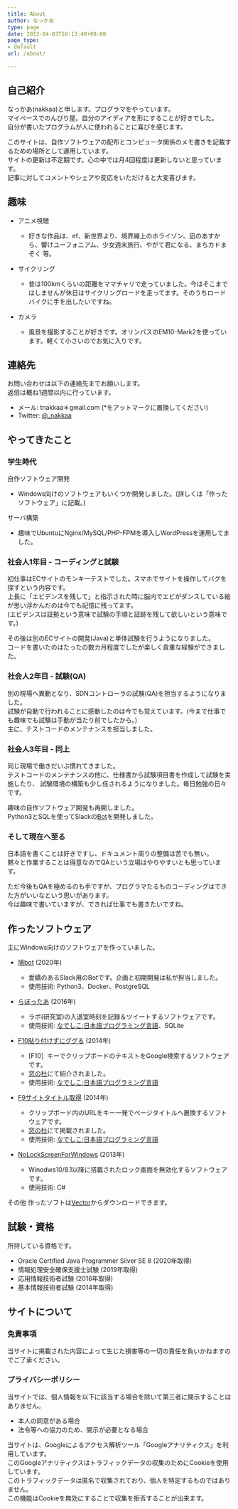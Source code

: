 ```yaml
---
title: About
author: なっかあ
type: page
date: 2012-04-03T16:13:40+00:00
page_type:
- default
url: /about/

---
```

## 自己紹介

なっかあ(nakkaa)と申します。プログラマをやっています。  
マイペースでのんびり屋。自分のアイディアを形にすることが好きでした。  
自分が書いたプログラムが人に使われることに喜びを感じます。  

このサイトは、自作ソフトウェアの配布とコンピュータ関係のメモ書きを記載するための場所として運用しています。  
サイトの更新は不定期です。心の中では月4回程度は更新しないと思っています。  
記事に対してコメントやシェアや反応をいただけると大変喜びます。

## 趣味

- アニメ視聴
  - 好きな作品は、ef、新世界より、境界線上のホライゾン、凪のあすから、響けユーフォニアム、少女週末旅行、やがて君になる、まちカドまぞく 等。

- サイクリング
  - 昔は100kmくらいの距離をママチャリで走っていました。今はそこまではしませんが休日はサイクリングロードを走ってます。そのうちロードバイクに手を出したいですね。

- カメラ
  - 風景を撮影することが好きです。オリンパスのEM10-Mark2を使っています。軽くて小さいのでお気に入りです。

## 連絡先

お問い合わせは以下の連絡先までお願いします。  
返信は概ね1週間以内に行っています。

- メール: tnakkaa＊gmail.com (*をアットマークに置換してください)
- Twitter: [@_nakkaa](https://twitter.com/_nakkaa/)

## やってきたこと

### 学生時代

自作ソフトウェア開発

- Windows向けのソフトウェアもいくつか開発しました。(詳しくは「作ったソフトウェア」に記載。)

サーバ構築

- 趣味でUbuntuにNginx/MySQL/PHP-FPMを導入しWordPressを運用してました。

### 社会人1年目 - コーディングと試験

初仕事はECサイトのモンキーテストでした。スマホでサイトを操作してバグを探すという内容です。  
上長に「エビデンスを残して」と指示された時に脳内でエビがダンスしている絵が思い浮かんだのは今でも記憶に残ってます。  
(エビデンスは証拠という意味で試験の手順と証跡を残して欲しいという意味です。)  

その後は別のECサイトの開発(Java)と単体試験を行うようになりました。  
コードを書いたのはたったの数カ月程度でしたが楽しく貴重な経験ができました。

### 社会人2年目 - 試験(QA)

別の現場へ異動となり、SDNコントローラの試験(QA)を担当するようになりました。  
試験が自動で行われることに感動したのは今でも覚えています。(今まで仕事でも趣味でも試験は手動が当たり前でしたから。)  
主に、テストコードのメンテナンスを担当しました。

### 社会人3年目 - 同上

同じ現場で働きだいぶ慣れてきました。  
テストコードのメンテナンスの他に、仕様書から試験項目書を作成して試験を実施したり、
試験環境の構築も少し任されるようになりました。毎日勉強の日々です。

趣味の自作ソフトウェア開発も再開しました。  
Python3とSQLを使ってSlackの[Bot](https://github.com/dev-hato/hato-bot)を開発しました。

### そして現在へ至る

日本語を書くことは好きですし、ドキュメント周りの整備は苦でも無い。  
黙々と作業することは得意なのでQAという立場はやりやすいとも思っています。

ただ今後もQAを極めるのも手ですが、プログラマたるものコーディングはできた方がいいなという思いがあります。  
今は趣味で書いていますが、できれば仕事でも書きたいですね。  

## 作ったソフトウェア

主にWindows向けのソフトウェアを作っていました。

- [鳩bot](https://github.com/dev-hato/hato-bot) (2020年)
  - 愛嬌のあるSlack用のBotです。企画と初期開発は私が担当しました。
  - 使用技術: Python3、Docker、PostgreSQL

- [らぼったあ](https://7ka.org/software/labotter/) (2016年)
  - ラボ(研究室)の入退室時刻を記録＆ツイートするソフトウェアです。
  - 使用技術: [なでしこ:日本語プログラミング言語](https://nadesi.com/top/)、SQLite

- [F10貼り付けずにググる](https://7ka.org/software/f10ggr/) (2014年)
  - [F10］キーでクリップボードのテキストをGoogle検索するソフトウェアです。
  - [窓の杜](https://forest.watch.impress.co.jp/docs/serial/okiniiri/636273.html)にて紹介されました。
  - 使用技術: [なでしこ:日本語プログラミング言語](https://nadesi.com/top/)

- [F9サイトタイトル取得](https://7ka.org/software/f9stg/) (2014年)
  - クリップボード内のURLをキー一発でページタイトルへ置換するソフトウェアです。
  - [窓の杜](https://forest.watch.impress.co.jp/docs/review/666213.html)にて掲載されました。
  - 使用技術: [なでしこ:日本語プログラミング言語](https://nadesi.com/top/)

- [NoLockScreenForWindows](https://7ka.org/software/nolockscreen8/) (2013年)
  - Winodws10/8.1以降に搭載されたロック画面を無効化するソフトウェアです。
  - 使用技術: C#

その他 作ったソフトは[Vector](https://www.vector.co.jp/vpack/browse/person/an053573.html)からダウンロードできます。

## 試験・資格

所持している資格です。

- Oracle Certified Java Programmer Silver SE 8 (2020年取得)
- 情報処理安全確保支援士試験 (2019年取得)
- 応用情報技術者試験 (2016年取得)
- 基本情報技術者試験 (2014年取得)

## サイトについて

### 免責事項

当サイトに掲載された内容によって生じた損害等の一切の責任を負いかねますのでご了承ください。

### プライバシーポリシー

当サイトでは、個人情報を以下に該当する場合を除いて第三者に開示することはありません。

- 本人の同意がある場合
- 法令等への協力のため、開示が必要となる場合

当サイトは、Googleによるアクセス解析ツール「Googleアナリティクス」を利用しています。  
このGoogleアナリティクスはトラフィックデータの収集のためにCookieを使用しています。  
このトラフィックデータは匿名で収集されており、個人を特定するものではありません。  
この機能はCookieを無効にすることで収集を拒否することが出来ます。
